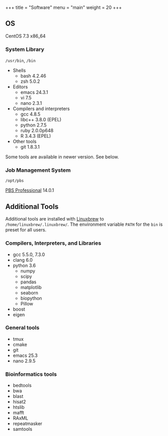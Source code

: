 +++
title = "Software"
menu = "main"
weight = 20
+++

## OS

CentOS 7.3 x86_64

### System Library

`/usr/bin`, `/bin`

- Shells
    - bash 4.2.46
    - zsh 5.0.2
- Editors
    - emacs 24.3.1
    - vi 7.5
    - nano 2.3.1
- Compilers and interpreters
    - gcc 4.8.5
    - libc++ 3.8.0 (EPEL)
    - python 2.7.5
    - ruby 2.0.0p648
    - R 3.4.3 (EPEL)
- Other tools
    - git 1.8.3.1

Some tools are available in newer version. See below.

### Job Management System

`/opt/pbs`

[PBS Professional](http://pbspro.org/) 14.0.1


## Additional Tools

Additional tools are installed with [Linuxbrew](http://linuxbrew.sh/)
to `/home/linuxbrew/.linuxbrew/`.
The environment variable `PATH` for the `bin` is preset for all users.

### Compilers, Interpreters, and Libraries

- gcc 5.5.0, 7.3.0
- clang 6.0
- python 3.6
    - numpy
    - scipy
    - pandas
    - matplotlib
    - seaborn
    - biopython
    - Pillow
- boost
- eigen

### General tools

- tmux
- cmake
- git
- emacs 25.3
- nano 2.9.5

### Bioinformatics tools

- bedtools
- bwa
- blast
- hisat2
- htslib
- mafft
- RAxML
- repeatmasker
- samtools
